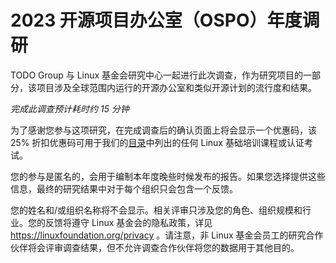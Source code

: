 # 2023 开源项目办公室（OSPO）年度调研

TODO Group 与 Linux 基金会研究中心一起进行此次调查，作为研究项目的一部分，该项目涉及全球范围内运行的开源办公室和类似开源计划的流行度和结果。

*完成此调查预计耗时约 15 分钟*

为了感谢您参与这项研究，在完成调查后的确认页面上将会显示一个优惠码，该 25% 折扣优惠码可用于我们的[目录](https://training.linuxfoundation.org/full-catalog/)中列出的任何 Linux 基础培训课程或认证考试。

您的参与是匿名的，会用于编制本年度晚些时候发布的报告。如果您选择提供这些信息，最终的研究结果中对于每个组织只会包含一个反馈。

您的姓名和/或组织名称将不会显示。相关评审只涉及您的角色、组织规模和行业。您的反馈将遵守 Linux 基金会的隐私政策，详见 https://linuxfoundation.org/privacy 。请注意，非 Linux 基金会员工的研究合作伙伴将会评审调查结果，但不允许调查合作伙伴将您的数据用于其他目的。
